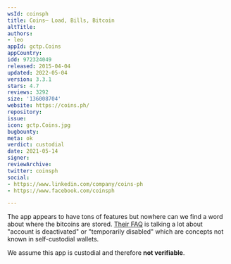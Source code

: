 ```yaml
---
wsId: coinsph
title: Coins– Load, Bills, Bitcoin
altTitle: 
authors:
- leo
appId: gctp.Coins
appCountry: 
idd: 972324049
released: 2015-04-04
updated: 2022-05-04
version: 3.3.1
stars: 4.7
reviews: 3292
size: '136008704'
website: https://coins.ph/
repository: 
issue: 
icon: gctp.Coins.jpg
bugbounty: 
meta: ok
verdict: custodial
date: 2021-05-14
signer: 
reviewArchive: 
twitter: coinsph
social:
- https://www.linkedin.com/company/coins-ph
- https://www.facebook.com/coinsph

---
```


The app appears to have tons of features but nowhere can we find a word about
where the bitcoins are stored.
[Their FAQ](https://support.coins.ph/hc/en-us/categories/202504637-Safety-Security)
is talking a lot about "account is deactivated" or "temporarily disabled" which
are concepts not known in self-custodial wallets.

We assume this app is custodial and therefore **not verifiable**.
